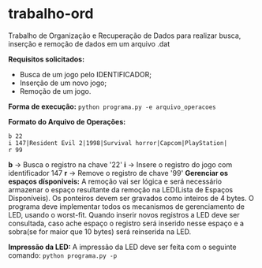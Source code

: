 # trabalho-ord
Trabalho de Organização e Recuperação de Dados para realizar busca, inserção e remoção de dados em um arquivo .dat

**Requisitos solicitados:**
- Busca de um jogo pelo IDENTIFICADOR;
- Inserção de um novo jogo;
- Remoção de um jogo.

**Forma de execução:**
```python programa.py -e arquivo_operacoes```

**Formato do Arquivo de Operações:**
```
b 22
i 147|Resident Evil 2|1998|Survival horror|Capcom|PlayStation|
r 99
```
**b** -> Busca o registro na chave '22'
**i** -> Insere o registro do jogo com identificador 147
**r** -> Remove o registro de chave '99'
**Gerenciar os espaços dísponiveis:**
    A remoção vai ser lógica e será necessário armazenar o espaço resultante da remoção na LED(Lista de Espaços Disponíveis). Os ponteiros devem ser gravados como inteiros de 4 bytes. O programa deve implementar todos os mecanismos de gerenciamento de LED, usando o worst-fit. Quando inserir novos registros a LED deve ser consultada, caso ache espaço o registro será inserido nesse espaço e a sobra(se for maior que 10 bytes) será reinserida na LED.

**Impressão da LED:**
A impressão da LED deve ser feita com o seguinte comando:
```python programa.py -p```
